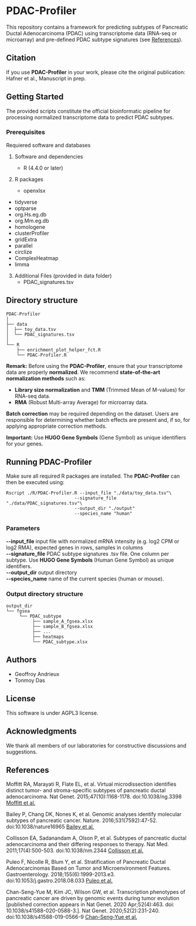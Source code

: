# PDAC-Profiler

This repository contains a framework for predicting subtypes of Pancreatic Ductal Adenocarcinoma (PDAC) using transcriptome data (RNA-seq or microarray) and pre-defined PDAC subtype signatures (see [References](#References)).

## Citation

If you use **PDAC-Profiler** in your work, please cite the original publication:
Hafner et al., Manuscript in prep.

## Getting Started

The provided scripts constitute the official bioinformatic pipeline for processing normalized transcriptome data to predict PDAC subtypes.

### Prerequisites
Requiered software and databases

1. Software and dependencies
	* R (4.4.0 or later)

2. R packages
	* openxlsx
  * tidyverse
  * optparse
  * org.Hs.eg.db
  * org.Mm.eg.db
  * homologene
  * clusterProfiler
  * gridExtra
  * parallel
  * circlize
  * ComplexHeatmap
  * limma

3. Additional Files (provided in data folder)
	* PDAC_signatures.tsv

## Directory structure

```
PDAC-Profiler
│
├── data
│  ├── toy_data.tsv
│  └── PDAC_signatures.tsv
│
└── R   
    ├── enrichment_plot_helper_fct.R
    └── PDAC-Profiler.R
```

**Remark:** Before using the **PDAC-Profiler**, ensure that your transcriptome data are properly **normalized**. We recommend **state-of-the-art normalization methods** such as:
- **Library size normalization** and **TMM** (Trimmed Mean of M-values) for RNA-seq data. <br/>
- **RMA** (Robust Multi-array Average) for microarray data.
  
**Batch correction** may be required depending on the dataset. Users are responsible for determining whether batch effects are present and, if so, for applying appropriate correction methods.

**Important:** Use **HUGO Gene Symbols** (Gene Symbol) as unique identifiers for your genes.


## Running PDAC-Profiler
Make sure all required R packages are installed. The **PDAC-Profiler** can then be executed using:

```
Rscript ./R/PDAC-Profiler.R --input_file "./data/toy_data.tsv"\
                          --signature_file "./data/PDAC_signatures.tsv"\
                          --output_dir "./output"
                          --species_name "human"
```

### Parameters

**--input_file** input file with normalized mRNA intensity (e.g. log2 CPM or log2 RMA), expected genes in rows, samples in columns<br/>
**--signature_file** PDAC subtype signatures .tsv file. One column per subtype. Use **HUGO Gene Symbols** (Human Gene Symbol) as unique identifiers. <br/>
**--output_dir** output directory<br/>
**--species_name** name of the current species (human or mouse).

### Output directory structure

```
output_dir
└── fgsea
     └── PDAC_subtype
          ├── sample_A_fgsea.xlsx
          ├── sample_B_fgsea.xlsx
          ├── ...
          ├── heatmaps
          └── PDAC_subtype.xlsx

```


## Authors

* Geoffroy Andrieux
* Tonmoy Das


## License
This software is under AGPL3 license.

## Acknowledgments
We thank all members of our laboratories for constructive discussions and suggestions.


## References
Moffitt RA, Marayati R, Flate EL, et al. Virtual microdissection identifies distinct tumor- and stroma-specific subtypes of pancreatic ductal adenocarcinoma. Nat Genet. 2015;47(10):1168-1178. doi:10.1038/ng.3398 [Moffitt et al.](https://pubmed.ncbi.nlm.nih.gov/26343385/)

Bailey P, Chang DK, Nones K, et al. Genomic analyses identify molecular subtypes of pancreatic cancer. Nature. 2016;531(7592):47-52. doi:10.1038/nature16965 [Bailey et al.](https://pubmed.ncbi.nlm.nih.gov/26909576/)

Collisson EA, Sadanandam A, Olson P, et al. Subtypes of pancreatic ductal adenocarcinoma and their differing responses to therapy. Nat Med. 2011;17(4):500-503. doi:10.1038/nm.2344 [Collisson et al.](https://pubmed.ncbi.nlm.nih.gov/21460848/)

Puleo F, Nicolle R, Blum Y, et al. Stratification of Pancreatic Ductal Adenocarcinomas Based on Tumor and Microenvironment Features. Gastroenterology. 2018;155(6):1999-2013.e3. doi:10.1053/j.gastro.2018.08.033 [Puleo et al.](https://pubmed.ncbi.nlm.nih.gov/30165049/)

Chan-Seng-Yue M, Kim JC, Wilson GW, et al. Transcription phenotypes of pancreatic cancer are driven by genomic events during tumor evolution [published correction appears in Nat Genet. 2020 Apr;52(4):463. doi: 10.1038/s41588-020-0588-3.]. Nat Genet. 2020;52(2):231-240. doi:10.1038/s41588-019-0566-9 [Chan-Seng-Yue et al.](https://pubmed.ncbi.nlm.nih.gov/31932696/)


